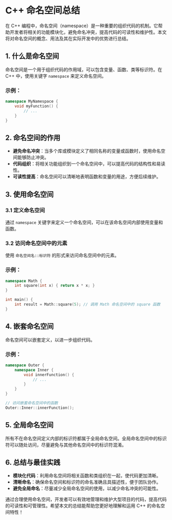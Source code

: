 # C++ 命名空间总结

在 C++ 编程中，命名空间（namespace）是一种重要的组织代码的机制。它帮助开发者将相关的功能模块化，避免命名冲突，提高代码的可读性和维护性。本文将对命名空间的概念、用法及其在实际开发中的优势进行总结。

## 1. 什么是命名空间

命名空间是一个用于组织代码的作用域，可以包含变量、函数、类等标识符。在 C++ 中，使用关键字 `namespace` 来定义命名空间。

### 示例：
```cpp
namespace MyNamespace {
    void myFunction() {
        // ...
    }
}
```

## 2. 命名空间的作用

- **避免命名冲突**：当多个库或模块定义了相同名称的变量或函数时，使用命名空间能够防止冲突。
- **代码组织**：将相关功能组织到一个命名空间中，可以提高代码的结构性和易读性。
- **可读性提高**：命名空间可以清晰地表明函数和变量的用途，方便后续维护。

## 3. 使用命名空间

### 3.1 定义命名空间
通过 `namespace` 关键字来定义一个命名空间，可以在该命名空间内部使用变量和函数。

### 3.2 访问命名空间中的元素
使用 `命名空间名::标识符` 的形式来访问命名空间中的元素。

### 示例：
```cpp
namespace Math {
    int square(int x) { return x * x; }
}

int main() {
    int result = Math::square(5); // 调用 Math 命名空间中的 square 函数
}
```

## 4. 嵌套命名空间

命名空间可以嵌套定义，以进一步组织代码。

### 示例：
```cpp
namespace Outer {
    namespace Inner {
        void innerFunction() {
            // ...
        }
    }
}

// 访问嵌套命名空间中的函数
Outer::Inner::innerFunction();
```

## 5. 全局命名空间

所有不在命名空间定义内部的标识符都属于全局命名空间。全局命名空间中的标识符可以随处访问，尽量避免与其他命名空间中的标识符混淆。

## 6. 总结与最佳实践

- **模块化代码**：利用命名空间将相关函数和类组织在一起，使代码更加清晰。
- **清晰命名**：确保命名空间和标识符的命名准确且具描述性，便于团队协作。
- **避免全局命名**：尽量减少全局命名空间的使用，以减少命名冲突的可能性。

通过合理使用命名空间，开发者可以有效地管理和维护大型项目的代码，提高代码的可读性和可管理性。希望本文的总结能帮助您更好地理解和运用 C++ 的命名空间特性！

```

```